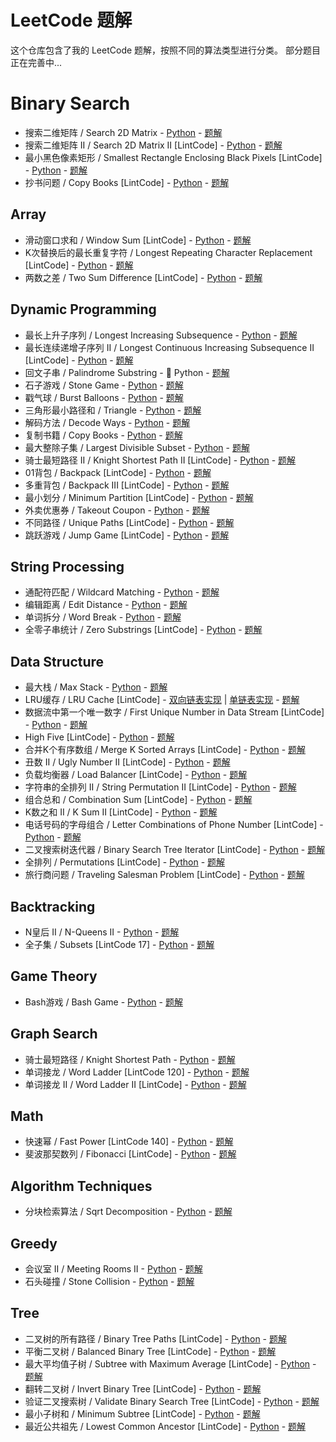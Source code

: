# LeetCode 题解

这个仓库包含了我的 LeetCode 题解，按照不同的算法类型进行分类。
部分题目正在完善中...

# Binary Search
- 搜索二维矩阵 / Search 2D Matrix - [Python](leetcode_questions/binary_search/search_2d_matrix/search_2d_matrix.py) - [题解](leetcode_questions/binary_search/search_2d_matrix/search_2d_matrix.md)
- 搜索二维矩阵 II / Search 2D Matrix II [LintCode] - [Python](leetcode_questions/binary_search/search_2d_matrix_ii/search_2d_matrix_ii.py) - [题解](leetcode_questions/binary_search/search_2d_matrix_ii/search_2d_matrix_ii.md)
- 最小黑色像素矩形 / Smallest Rectangle Enclosing Black Pixels [LintCode] - [Python](leetcode_questions/binary_search/smallest_rectangle/smallest_rectangle.py) - [题解](leetcode_questions/binary_search/smallest_rectangle/smallest_rectangle.md)
- 抄书问题 / Copy Books [LintCode] - [Python](leetcode_questions/binary_search/copy_books/copy_books.py) - [题解](leetcode_questions/binary_search/copy_books/copy_books.md)

## Array
- 滑动窗口求和 / Window Sum [LintCode] - [Python](leetcode_questions/array/window_sum/window_sum.py) - [题解](leetcode_questions/array/window_sum/window_sum.md)
- K次替换后的最长重复字符 / Longest Repeating Character Replacement [LintCode] - [Python](leetcode_questions/array/longest_repeating_character/longest_repeating_character.py) - [题解](leetcode_questions/array/longest_repeating_character/longest_repeating_character.md)
- 两数之差 / Two Sum Difference [LintCode] - [Python](leetcode_questions/array/two_sum_difference/two_sum_difference.py) - [题解](leetcode_questions/array/two_sum_difference/two_sum_difference.md)

## Dynamic Programming
- 最长上升子序列 / Longest Increasing Subsequence - [Python](leetcode_questions/dynamic_programming/longest_increasing_subsequence/longest_increasing_subsequence.py) - [题解](leetcode_questions/dynamic_programming/longest_increasing_subsequence/longest_increasing_subsequence.md)
- 最长连续递增子序列 II / Longest Continuous Increasing Subsequence II [LintCode] - [Python](leetcode_questions/dynamic_programming/longest_continuous_increasing_subsequence_ii/longest_continuous_increasing_subsequence_ii.py) - [题解](leetcode_questions/dynamic_programming/longest_continuous_increasing_subsequence_ii/longest_continuous_increasing_subsequence_ii.md)
- 回文子串 / Palindrome Substring - 🚧 Python - [题解](leetcode_questions/dynamic_programming/palindrome/palindrome_substring.md)
- 石子游戏 / Stone Game - [Python](leetcode_questions/dynamic_programming/stone_game/stone_game.py) - [题解](leetcode_questions/dynamic_programming/stone_game/stone_game.md)
- 戳气球 / Burst Balloons - [Python](leetcode_questions/dynamic_programming/burst_balloons/burst_balloons.py) - [题解](leetcode_questions/dynamic_programming/burst_balloons/burst_balloons.md)
- 三角形最小路径和 / Triangle - [Python](leetcode_questions/dynamic_programming/triangle/triangle.py) - [题解](leetcode_questions/dynamic_programming/triangle/triangle.md)
- 解码方法 / Decode Ways - [Python](leetcode_questions/dynamic_programming/decode_ways/decode_ways.py) - [题解](leetcode_questions/dynamic_programming/decode_ways/decode_ways.md)
- 复制书籍 / Copy Books - [Python](leetcode_questions/dynamic_programming/copy_books/copy_books.py) - [题解](leetcode_questions/dynamic_programming/copy_books/copy_books.md)
- 最大整除子集 / Largest Divisible Subset - [Python](leetcode_questions/dynamic_programming/largest_divisible_subset/largest_divisible_subset.py) - [题解](leetcode_questions/dynamic_programming/largest_divisible_subset/largest_divisible_subset.md)
- 骑士最短路径 II / Knight Shortest Path II [LintCode] - [Python](leetcode_questions/dynamic_programming/knight_shortest_path_ii/knight_shortest_path_ii.py) - [题解](leetcode_questions/dynamic_programming/knight_shortest_path_ii/knight_shortest_path_ii.md)
- 01背包 / Backpack [LintCode] - [Python](leetcode_questions/dynamic_programming/backpack/backpack.py) - [题解](leetcode_questions/dynamic_programming/backpack/backpack.md)
- 多重背包 / Backpack III [LintCode] - [Python](leetcode_questions/dynamic_programming/backpack_iii/backpack_iii.py) - [题解](leetcode_questions/dynamic_programming/backpack_iii/backpack_iii.md)
- 最小划分 / Minimum Partition [LintCode] - [Python](leetcode_questions/dynamic_programming/minimum_partition/minimum_partition.py) - [题解](leetcode_questions/dynamic_programming/minimum_partition/minimum_partition.md)
- 外卖优惠券 / Takeout Coupon - [Python](leetcode_questions/dynamic_programming/takeout_coupon/takeout_coupon.py) - [题解](leetcode_questions/dynamic_programming/takeout_coupon/takeout_coupon.md)
- 不同路径 / Unique Paths [LintCode] - [Python](leetcode_questions/dynamic_programming/unique_paths/unique_paths.py) - [题解](leetcode_questions/dynamic_programming/unique_paths/unique_paths.md)
- 跳跃游戏 / Jump Game [LintCode] - [Python](leetcode_questions/dynamic_programming/jump_game/jump_game.py) - [题解](leetcode_questions/dynamic_programming/jump_game/jump_game.md)

## String Processing
- 通配符匹配 / Wildcard Matching - [Python](leetcode_questions/string_processing/wildcard_matching/wildcard_matching.py) - [题解](leetcode_questions/string_processing/wildcard_matching/wildcard_matching.md)
- 编辑距离 / Edit Distance - [Python](leetcode_questions/string_processing/edit_distance/edit_distance.py) - [题解](leetcode_questions/string_processing/edit_distance/edit_distance.md)
- 单词拆分 / Word Break - [Python](leetcode_questions/string_processing/word_break/word_break.py) - [题解](leetcode_questions/string_processing/word_break/word_break.md)
- 全零子串统计 / Zero Substrings [LintCode] - [Python](leetcode_questions/string_processing/zero_substrings/zero_substrings.py) - [题解](leetcode_questions/string_processing/zero_substrings/zero_substrings.md)

## Data Structure
- 最大栈 / Max Stack - [Python](leetcode_questions/data_structure/max_stack/max_stack.py) - [题解](leetcode_questions/data_structure/max_stack/max_stack.md)
- LRU缓存 / LRU Cache [LintCode] - [双向链表实现](leetcode_questions/data_structure/lru_cache/lru_cache.py) | [单链表实现](leetcode_questions/data_structure/lru_cache/lru_cache_singly.py) - [题解](leetcode_questions/data_structure/lru_cache/lru_cache.md)
- 数据流中第一个唯一数字 / First Unique Number in Data Stream [LintCode] - [Python](leetcode_questions/data_structure/first_unique_number/first_unique_number.py) - [题解](leetcode_questions/data_structure/first_unique_number/first_unique_number.md)
- High Five [LintCode] - [Python](leetcode_questions/data_structure/high_five/high_five.py) - [题解](leetcode_questions/data_structure/high_five/high_five.md)
- 合并K个有序数组 / Merge K Sorted Arrays [LintCode] - [Python](leetcode_questions/data_structure/merge_k_sorted_arrays/merge_k_sorted_arrays.py) - [题解](leetcode_questions/data_structure/merge_k_sorted_arrays/merge_k_sorted_arrays.md)
- 丑数 II / Ugly Number II [LintCode] - [Python](leetcode_questions/data_structure/ugly_number_ii/ugly_number_ii.py) - [题解](leetcode_questions/data_structure/ugly_number_ii/ugly_number_ii.md)
- 负载均衡器 / Load Balancer [LintCode] - [Python](leetcode_questions/data_structure/load_balancer/load_balancer.py) - [题解](leetcode_questions/data_structure/load_balancer/load_balancer.md)
- 字符串的全排列 II / String Permutation II [LintCode] - [Python](leetcode_questions/data_structure/string_permutation_ii/string_permutation_ii.py) - [题解](leetcode_questions/data_structure/string_permutation_ii/string_permutation_ii.md)
- 组合总和 / Combination Sum [LintCode] - [Python](leetcode_questions/data_structure/combination_sum/combination_sum.py) - [题解](leetcode_questions/data_structure/combination_sum/combination_sum.md)
- K数之和 II / K Sum II [LintCode] - [Python](leetcode_questions/data_structure/k_sum_ii/k_sum_ii.py) - [题解](leetcode_questions/data_structure/k_sum_ii/k_sum_ii.md)
- 电话号码的字母组合 / Letter Combinations of Phone Number [LintCode] - [Python](leetcode_questions/data_structure/letter_combinations/letter_combinations.py) - [题解](leetcode_questions/data_structure/letter_combinations/letter_combinations.md)
- 二叉搜索树迭代器 / Binary Search Tree Iterator [LintCode] - [Python](leetcode_questions/data_structure/bst_iterator/bst_iterator.py) - [题解](leetcode_questions/data_structure/bst_iterator/bst_iterator.md)
- 全排列 / Permutations [LintCode] - [Python](leetcode_questions/data_structure/permutations/permutations.py) - [题解](leetcode_questions/data_structure/permutations/permutations.md)
- 旅行商问题 / Traveling Salesman Problem [LintCode] - [Python](leetcode_questions/data_structure/traveling_salesman/traveling_salesman.py) - [题解](leetcode_questions/data_structure/traveling_salesman/traveling_salesman.md)

## Backtracking
- N皇后 II / N-Queens II - [Python](leetcode_questions/backtracking/n_queens/n_queens_ii.py) - [题解](leetcode_questions/backtracking/n_queens/n_queens_ii.md)
- 全子集 / Subsets [LintCode 17] - [Python](leetcode_questions/backtracking/subsets/subsets.py) - [题解](leetcode_questions/backtracking/subsets/subsets.md)

## Game Theory
- Bash游戏 / Bash Game - [Python](leetcode_questions/game_theory/bash_game/bash_game.py) - [题解](leetcode_questions/game_theory/bash_game/bash_game.md)

## Graph Search
- 骑士最短路径 / Knight Shortest Path - [Python](leetcode_questions/graph_search/knight_shortest_path/knight_shortest_path.py) - [题解](leetcode_questions/graph_search/knight_shortest_path/knight_shortest_path.md)
- 单词接龙 / Word Ladder [LintCode 120] - [Python](leetcode_questions/graph_search/word_ladder/word_ladder.py) - [题解](leetcode_questions/graph_search/word_ladder/word_ladder.md)
- 单词接龙 II / Word Ladder II [LintCode] - [Python](leetcode_questions/graph_search/word_ladder_ii/word_ladder_ii.py) - [题解](leetcode_questions/graph_search/word_ladder_ii/word_ladder_ii.md)

## Math
- 快速幂 / Fast Power [LintCode 140] - [Python](leetcode_questions/math/fast_power/fast_power.py) - [题解](leetcode_questions/math/fast_power/fast_power.md)
- 斐波那契数列 / Fibonacci [LintCode] - [Python](leetcode_questions/math/fibonacci/fibonacci.py) - [题解](leetcode_questions/math/fibonacci/fibonacci.md)

## Algorithm Techniques
- 分块检索算法 / Sqrt Decomposition - [Python](leetcode_questions/algorithm_techniques/sqrt_decomposition/sqrt_decomposition_example.py) - [题解](leetcode_questions/algorithm_techniques/sqrt_decomposition/sqrt_decomposition.md)

## Greedy
- 会议室 II / Meeting Rooms II - [Python](leetcode_questions/greedy/meeting_rooms_ii/meeting_rooms_ii.py) - [题解](leetcode_questions/greedy/meeting_rooms_ii/meeting_rooms_ii.md)
- 石头碰撞 / Stone Collision - [Python](leetcode_questions/greedy/stone_collision/stone_collision.py) - [题解](leetcode_questions/greedy/stone_collision/stone_collision.md)

## Tree
- 二叉树的所有路径 / Binary Tree Paths [LintCode] - [Python](leetcode_questions/tree/binary_tree_paths/binary_tree_paths.py) - [题解](leetcode_questions/tree/binary_tree_paths/binary_tree_paths.md)
- 平衡二叉树 / Balanced Binary Tree [LintCode] - [Python](leetcode_questions/tree/balanced_binary_tree/balanced_binary_tree.py) - [题解](leetcode_questions/tree/balanced_binary_tree/balanced_binary_tree.md)
- 最大平均值子树 / Subtree with Maximum Average [LintCode] - [Python](leetcode_questions/tree/subtree_maximum_average/subtree_maximum_average.py) - [题解](leetcode_questions/tree/subtree_maximum_average/subtree_maximum_average.md)
- 翻转二叉树 / Invert Binary Tree [LintCode] - [Python](leetcode_questions/tree/invert_binary_tree/invert_binary_tree.py) - [题解](leetcode_questions/tree/invert_binary_tree/invert_binary_tree.md)
- 验证二叉搜索树 / Validate Binary Search Tree [LintCode] - [Python](leetcode_questions/tree/validate_bst/validate_bst.py) - [题解](leetcode_questions/tree/validate_bst/validate_bst.md)
- 最小子树和 / Minimum Subtree [LintCode] - [Python](leetcode_questions/tree/minimum_subtree/minimum_subtree.py) - [题解](leetcode_questions/tree/minimum_subtree/minimum_subtree.md)
- 最近公共祖先 / Lowest Common Ancestor [LintCode] - [Python](leetcode_questions/tree/lowest_common_ancestor/lowest_common_ancestor.py) - [题解](leetcode_questions/tree/lowest_common_ancestor/lowest_common_ancestor.md)
